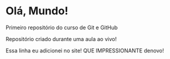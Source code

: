 # Olá, Mundo!
 Primeiro repositório do curso de Git e GitHub

 Repositório criado durante uma aula ao vivo!

Essa linha eu adicionei no site! QUE IMPRESSIONANTE denovo!
